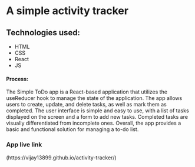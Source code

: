 # A simple activity tracker 
## Technologies used:
<ul>
<li>HTML</li>
<li>CSS</li>
<li>React</li>
<li>JS</li>
</ul>

<h4>Process:</h4>
<p>The Simple ToDo app is a React-based application that utilizes the useReducer hook to manage the state of the application. The app allows users to create, update, and delete tasks, as well as mark them as completed. The user interface is simple and easy to use, with a list of tasks displayed on the screen and a form to add new tasks. Completed tasks are visually differentiated from incomplete ones. Overall, the app provides a basic and functional solution for managing a to-do list.</p>

<h3>App live link</h3>
(https://vijay13899.github.io/activity-tracker/)
